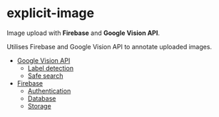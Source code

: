 # explicit-image
Image upload with **Firebase** and **Google Vision API**.

Utilises Firebase and Google Vision API to annotate uploaded images.
- [Google Vision API](https://cloud.google.com/vision/)
  - [Label detection](https://cloud.google.com/vision/docs/label-tutorial)
  - [Safe search](https://cloud.google.com/vision/docs/requests-and-responses)
- [Firebase](https://firebase.google.com/)
  - [Authentication](https://firebase.google.com/docs/auth/)
  - [Database](https://firebase.google.com/docs/database/)
  - [Storage](https://firebase.google.com/docs/storage/)